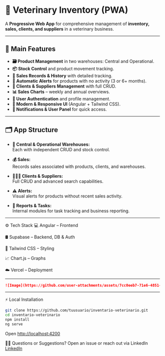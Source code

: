 # 🐾 Veterinary Inventory (PWA)

A **Progressive Web App** for comprehensive management of **inventory, sales, clients, and suppliers** in a veterinary business.


-----------------------------------------------------------------------------------------------------------

## 🚀 Main Features

- **🗃️ Product Management** in two warehouses: Central and Operational.
- **📦 Stock Control** and product movement tracking.
- **🧾 Sales Records & History** with detailed tracking.
- **🚨 Automatic Alerts** for products with no activity (3 or 6+ months).
- **📇 Clients & Suppliers Management** with full CRUD.
- **📊 Sales Charts** – weekly and annual overviews.
- **🔐 User Authentication** and profile management.
- **🎨 Modern & Responsive UI** (Angular + Tailwind CSS).
- **🔔 Notifications & User Panel** for quick access.

-----------------------------------------------------------------------------------------------------------
## 🗂️ App Structure

- **🏬 Central & Operational Warehouses:**  
  Each with independent CRUD and stock control.

- **💰 Sales:**  
  Records sales associated with products, clients, and warehouses.

- **🧑‍🤝‍🧑 Clients & Suppliers:**  
  Full CRUD and advanced search capabilities.

- **⚠️ Alerts:**  
  Visual alerts for products without recent sales activity.

- **📝 Reports & Tasks:**  
  Internal modules for task tracking and business reporting.

----------------------------------------------------------------------------------------------------------------

⚙️ Tech Stack
💻 Angular – Frontend

🛢️ Supabase – Backend, DB & Auth

🎨 Tailwind CSS – Styling

📈 Chart.js – Graphs

☁️ Vercel – Deployment

----------------------------------------------------------------------------------------------------------------

```markdown
![Image](https://github.com/user-attachments/assets/7cc0eeb7-71e6-4851-ba8b-94edad2cade8)
```
----------------------------------------------------------------------------------------------------------------

⚡ Local Installation
```bash
git clone https://github.com/tuusuario/inventario-veterinario.git
cd inventario-veterinario
npm install
ng serve
```
Open [http://localhost:4200](http://localhost:4200)

🙋‍♂️ Questions or Suggestions?
Open an issue or reach out via LinkedIn [LinkedIn](https://www.linkedin.com/in/leonardo-danniel-rodr%C3%ADguez-nava-469a6234b/)
